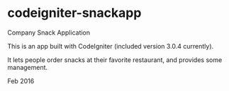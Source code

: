 # codeigniter-snackapp
Company Snack Application

This is an app built with CodeIgniter (included version 3.0.4 currently).

It lets people order snacks at their favorite restaurant, and provides some management.

Feb 2016
